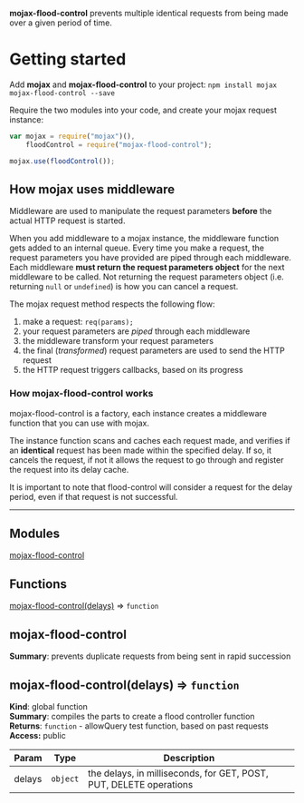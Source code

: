 **mojax-flood-control** prevents multiple identical requests from being made over a given period of time.

# Getting started
Add **mojax** and **mojax-flood-control** to your project:
`npm install mojax mojax-flood-control --save`

Require the two modules into your code, and create your mojax request instance:
```js
var mojax = require("mojax")(),
    floodControl = require("mojax-flood-control");

mojax.use(floodControl());
```

## How mojax uses middleware
Middleware are used to manipulate the request parameters **before** the actual HTTP request is started.

When you add middleware to a mojax instance, the middleware function gets added to an internal queue.
Every time you make a request, the request parameters you have provided are piped through each middleware.
Each middleware **must return the request parameters object** for the next middleware to be called. Not returning the request parameters object
(i.e. returning `null` or `undefined`) is how you can cancel a request.

The mojax request method respects the following flow:

1. make a request: `req(params);`
2. your request parameters are *piped* through each middleware
3. the middleware transform your request parameters
4. the final (*transformed*) request parameters are used to send the HTTP request
5. the HTTP request triggers callbacks, based on its progress

### How mojax-flood-control works
mojax-flood-control is a factory, each instance creates a middleware function that you can use with mojax.

The instance function scans and caches each request made, and verifies if an **identical** request has been made within the specified delay.
If so, it cancels the request, if not it allows the request to go through and register the request into its delay cache.

It is important to note that flood-control will consider a request for the delay period, even if that request is not successful.

--------
## Modules

<dl>
<dt><a href="#module_mojax-flood-control">mojax-flood-control</a></dt>
<dd></dd>
</dl>

## Functions

<dl>
<dt><a href="#mojax-flood-control">mojax-flood-control(delays)</a> ⇒ <code>function</code></dt>
<dd></dd>
</dl>

<a name="module_mojax-flood-control"></a>

## mojax-flood-control
**Summary**: prevents duplicate requests from being sent in rapid succession  
<a name="mojax-flood-control"></a>

## mojax-flood-control(delays) ⇒ <code>function</code>
**Kind**: global function  
**Summary**: compiles the parts to create a flood controller function  
**Returns**: <code>function</code> - allowQuery test function, based on past requests  
**Access:** public  

| Param | Type | Description |
| --- | --- | --- |
| delays | <code>object</code> | the delays, in milliseconds, for GET, POST, PUT, DELETE operations |

